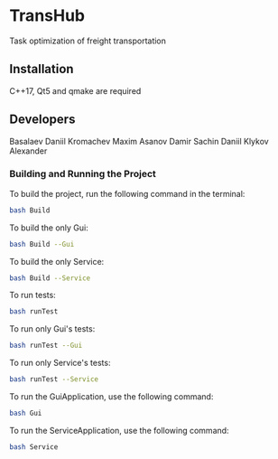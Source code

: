 # TransHub

Task optimization of freight transportation

## Installation

C++17, Qt5 and qmake are required

## Developers

Basalaev Daniil
Kromachev Maxim
Asanov Damir
Sachin Daniil
Klykov Alexander

### Building and Running the Project

To build the project, run the following command in the terminal:

```bash
bash Build
```
To build the only Gui:
```bash
bash Build --Gui
```
To build the only Service:
```bash
bash Build --Service
```
To run tests:
```bash
bash runTest
```
To run only Gui's tests:
```bash
bash runTest --Gui
```
To run only Service's tests:
```bash
bash runTest --Service
```

To run the GuiApplication, use the following command:
```bash
bash Gui
```
To run the ServiceApplication, use the following command:
```bash
bash Service
```
